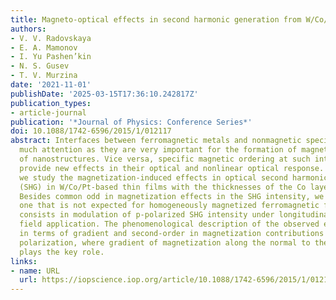 ```yaml
---
title: Magneto-optical effects in second harmonic generation from W/Co/Pt nanofilms
authors:
- V. V. Radovskaya
- E. A. Mamonov
- I. Yu Pashen’kin
- N. S. Gusev
- T. V. Murzina
date: '2021-11-01'
publishDate: '2025-03-15T17:36:10.242817Z'
publication_types:
- article-journal
publication: '*Journal of Physics: Conference Series*'
doi: 10.1088/1742-6596/2015/1/012117
abstract: Interfaces between ferromagnetic metals and nonmagnetic specimen attract
  much attention as they are very important for the formation of magnetic properties
  of nanostructures. Vice versa, specific magnetic ordering at such interfaces may
  provide new effects in their optical and nonlinear optical response. In this work
  we study the magnetization-induced effects in optical second harmonic generation
  (SHG) in W/Co/Pt-based thin films with the thicknesses of the Co layer of 2-10 nm.
  Besides common odd in magnetization effects in the SHG intensity, we observe additional
  one that is not expected for homogeneously magnetized ferromagnetic films, which
  consists in modulation of p-polarized SHG intensity under longitudinal magnetic
  field application. The phenomenological description of the observed effect is performed
  in terms of gradient and second-order in magnetization contributions to the SHG
  polarization, where gradient of magnetization along the normal to the structure
  plays the key role.
links:
- name: URL
  url: https://iopscience.iop.org/article/10.1088/1742-6596/2015/1/012117
---
```

